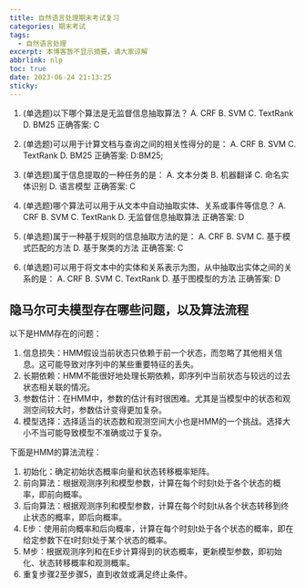 ```yaml
---
title: 自然语言处理期末考试复习
categories: 期末考试
tags:
  - 自然语言处理
excerpt: 本博客暂不显示摘要，请大家谅解
abbrlink: nlp
toc: true
date: 2023-06-24 21:13:25
sticky:
---
```


1. (单选题)以下哪个算法是无监督信息抽取算法？
A. CRF
B. SVM
C. TextRank
D. BM25
正确答案: C

2. (单选题)可以用于计算文档与查询之间的相关性得分的是：
A. CRF
B. SVM
C. TextRank
D. BM25
正确答案: D:BM25;

3. (单选题)属于信息提取的一种任务的是：
A. 文本分类
B. 机器翻译
C. 命名实体识别
D. 语言模型
正确答案: C

4. (单选题)哪个算法可以用于从文本中自动抽取实体、关系或事件等信息？
A. CRF
B. SVM
C. TextRank
D. 无监督信息抽取算法
正确答案: D

5. (单选题)属于一种基于规则的信息抽取方法的是：
A.  CRF
B. SVM
C. 基于模式匹配的方法
D. 基于聚类的方法
正确答案: C

6. (单选题)可以用于将文本中的实体和关系表示为图，从中抽取出实体之间的关系的是：
A. CRF
B. SVM
C. TextRank
D. 基于图模型的方法
正确答案: D

## 隐马尔可夫模型存在哪些问题，以及算法流程

以下是HMM存在的问题：

1. 信息损失：HMM假设当前状态只依赖于前一个状态，而忽略了其他相关信息。这可能导致对序列中的某些重要特征的丢失。
2. 长期依赖：HMM不能很好地处理长期依赖，即序列中当前状态与较远的过去状态相关联的情况。
3. 参数估计：在HMM中，参数的估计有时很困难。尤其是当模型中的状态和观测空间较大时，参数估计变得更加复杂。
4. 模型选择：选择适当的状态数和观测空间大小也是HMM的一个挑战。选择大小不当可能导致模型不准确或过于复杂。

下面是HMM的算法流程：

1. 初始化：确定初始状态概率向量和状态转移概率矩阵。
2. 前向算法：根据观测序列和模型参数，计算在每个时刻t处于各个状态的概率，即前向概率。
3. 后向算法：根据观测序列和模型参数，计算在每个时刻t从各个状态转移到终止状态的概率，即后向概率。
4. E步：使用前向概率和后向概率，计算在每个时刻t处于各个状态的概率，即在给定参数下在t时刻t处于某个状态的概率。
5. M步：根据观测序列和在E步计算得到的状态概率，更新模型参数，即初始化、状态转移概率和观测概率。
6. 重复步骤2至步骤5，直到收敛或满足终止条件。

